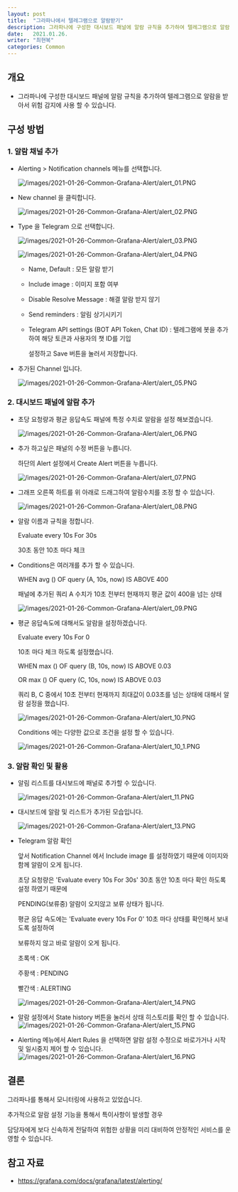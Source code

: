 ```yaml
---
layout: post
title:  "그라파나에서 텔레그램으로 알람받기"
description: 그라파나에 구성한 대시보드 패널에 알람 규칙을 추가하여 텔레그램으로 알람 받기"
date:   2021.01.26.
writer: "최현복"
categories: Common
---
```


## 개요

- 그라파나에 구성한 대시보드 패널에 알람 규칙을 추가하여 텔레그램으로 알람을 받아서 위험 감지에 사용 할 수 있습니다.



## 구성 방법

### 1. 알람 채널 추가
- Alerting > Notification channels 메뉴를 선택합니다.

  ![/images/2021-01-26-Common-Grafana-Alert/alert_01.PNG](/images/2021-01-26-Common-Grafana-Alert/alert_01.PNG) 


- New channel 을 클릭합니다.

  ![/images/2021-01-26-Common-Grafana-Alert/alert_02.PNG](/images/2021-01-26-Common-Grafana-Alert/alert_02.PNG)  


- Type 을 Telegram 으로 선택합니다.

  ![/images/2021-01-26-Common-Grafana-Alert/alert_03.PNG](/images/2021-01-26-Common-Grafana-Alert/alert_03.PNG)  

  ![/images/2021-01-26-Common-Grafana-Alert/alert_04.PNG](/images/2021-01-26-Common-Grafana-Alert/alert_04.PNG) 
  - Name, Default : 모든 알람 받기
  - Include image : 이미지 포함 여부
  - Disable Resolve Message : 해결 알람 받지 않기
  - Send reminders : 알림 상기시키기
  - Telegram API settings (BOT API Token, Chat ID) : 텔레그램에 봇을 추가하여 해당 토큰과 사용자의 챗 ID를 기입
    
    설정하고 Save 버튼을 눌러서 저장합니다.


- 추가된 Channel 입니다.

  ![/images/2021-01-26-Common-Grafana-Alert/alert_05.PNG](/images/2021-01-26-Common-Grafana-Alert/alert_05.PNG) 





### 2. 대시보드 패널에 알람 추가

- 초당 요청량과 평균 응답속도 패널에 특정 수치로 알람을 설정 해보겠습니다.
  
  ![/images/2021-01-26-Common-Grafana-Alert/alert_06.PNG](/images/2021-01-26-Common-Grafana-Alert/alert_06.PNG) 



- 추가 하고싶은 패널의 수정 버튼을 누릅니다.

  하단의 Alert 설정에서 Create Alert 버튼을 누릅니다.
  
  ![/images/2021-01-26-Common-Grafana-Alert/alert_07.PNG](/images/2021-01-26-Common-Grafana-Alert/alert_07.PNG)



- 그래프 오른쪽 하트를 위 아래로 드래그하여 알람수치를 조정 할 수 있습니다.
  
  ![/images/2021-01-26-Common-Grafana-Alert/alert_08.PNG](/images/2021-01-26-Common-Grafana-Alert/alert_08.PNG)



- 알람 이름과 규칙을 정합니다.
  
  Evaluate every 10s For 30s

  30초 동안 10초 마다 체크 

- Conditions은 여러개를 추가 할 수 있습니다.

  WHEN avg () OF query (A, 10s, now) IS ABOVE 400

  패널에 추가된 쿼리 A 수치가 10초 전부터 현재까지 평균 값이 400을 넘는 상태

  ![/images/2021-01-26-Common-Grafana-Alert/alert_09.PNG](/images/2021-01-26-Common-Grafana-Alert/alert_09.PNG)



- 평균 응답속도에 대해서도 알람을 설정하겠습니다.
 
  Evaluate every 10s For 0
  
  10초 마다 체크 하도록 설정했습니다.

  WHEN max () OF query (B, 10s, now) IS ABOVE 0.03

  OR max () OF query (C, 10s, now) IS ABOVE 0.03

  쿼리 B, C 중에서 10초 전부터 현재까지 최대값이 0.03초를 넘는 상태에 대해서 알람 설정을 했습니다.

  ![/images/2021-01-26-Common-Grafana-Alert/alert_10.PNG](/images/2021-01-26-Common-Grafana-Alert/alert_10.PNG)

  Conditions 에는 다양한 값으로 조건을 설정 할 수 있습니다. 

  ![/images/2021-01-26-Common-Grafana-Alert/alert_10_1.PNG](/images/2021-01-26-Common-Grafana-Alert/alert_10_1.PNG)





### 3. 알람 확인 및 활용

- 알림 리스트를 대시보드에 패널로 추가할 수 있습니다. 

  ![/images/2021-01-26-Common-Grafana-Alert/alert_11.PNG](/images/2021-01-26-Common-Grafana-Alert/alert_11.PNG)



- 대시보드에 알람 및 리스트가 추가된 모습입니다.

  ![/images/2021-01-26-Common-Grafana-Alert/alert_13.PNG](/images/2021-01-26-Common-Grafana-Alert/alert_13.PNG)


- Telegram 알람 확인

  앞서 Notification Channel 에서 Include image 를 설정하였기 때문에 이미지와 함께 알람이 오게 됩니다.
  
  초당 요청량은 'Evaluate every 10s For 30s' 30초 동안 10초 마다 확인 하도록 설정 하였기 때문에 

  PENDING(보류중) 알람이 오지않고 보류 상태가 됩니다.

  평균 응답 속도에는 'Evaluate every 10s For 0' 10초 마다 상태를 확인해서 보내도록 설정하여 
  
  보류하지 않고 바로 알람이 오게 됩니다.

  초록색 : OK
  
  주황색 : PENDING

  빨간색 : ALERTING

  ![/images/2021-01-26-Common-Grafana-Alert/alert_14.PNG](/images/2021-01-26-Common-Grafana-Alert/alert_14.PNG)



- 알람 설정에서 State history 버튼을 눌러서 
  상태 히스토리를 확인 할 수 있습니다.
  ![/images/2021-01-26-Common-Grafana-Alert/alert_15.PNG](/images/2021-01-26-Common-Grafana-Alert/alert_15.PNG)



- Alerting 메뉴에서 Alert Rules 을 선택하면
  알람 설정 수정으로 바로가거나 시작 및 일시중지 제어 할 수 있습니다.
  ![/images/2021-01-26-Common-Grafana-Alert/alert_16.PNG](/images/2021-01-26-Common-Grafana-Alert/alert_16.PNG)





## 결론

그라파나를 통해서 모니터링에 사용하고 있었습니다.

추가적으로 알람 설정 기능을 통해서 특이사항이 발생할 경우

담당자에게 보다 신속하게 전달하여 위험한 상황을 미리 대비하여 안정적인 서비스를 운영할 수 있습니다.



## 참고 자료
- https://grafana.com/docs/grafana/latest/alerting/


